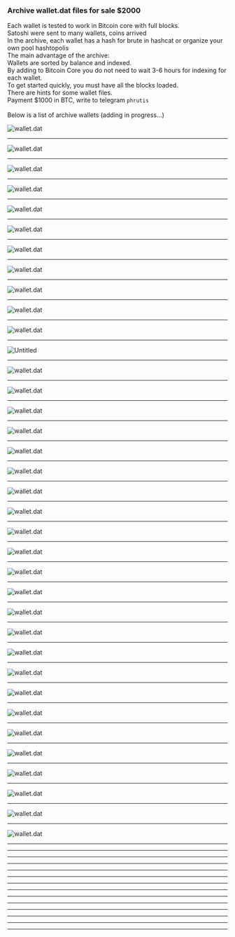 ### Archive wallet.dat files for sale $2000

Each wallet is tested to work in Bitcoin core with full blocks.<br>
Satoshi were sent to many wallets, coins arrived<br>
In the archive, each wallet has a hash for brute in hashcat or organize your own pool hashtopolis<br>
The main advantage of the archive:<br>
Wallets are sorted by balance and indexed.<br>
By adding to Bitcoin Core you do not need to wait 3-6 hours for indexing for each wallet.<br>
To get started quickly, you must have all the blocks loaded.<br>
There are hints for some wallet files.<br>
Payment $1000 in BTC, write to telegram ```phrutis``` <br><br>
Below is a list of archive wallets (adding in progress...)

![wallet.dat](https://github.com/phrutis/wallet.dat/assets/140947743/e3bbb96e-2043-47af-a9d6-c3a708b5dfe5)

<hr>

![wallet.dat](https://github.com/phrutis/wallet.dat/assets/140947743/6293c470-318d-4a2c-999d-7ef1fe38bbca)

<hr>

![wallet.dat](https://github.com/phrutis/wallet.dat/assets/140947743/f2063427-f78f-4b9b-a7a9-f65aa7f46c02)

<hr>

![wallet.dat](https://github.com/phrutis/wallet.dat/assets/140947743/06280b25-6392-44ff-92b5-2dc74387424c)

<hr>

![wallet.dat](https://github.com/phrutis/wallet.dat/assets/140947743/f76006c8-eedf-4fb7-8c2e-e2c8874fdb1c)

<hr>

![wallet.dat](https://github.com/phrutis/wallet.dat/assets/140947743/bc63e664-c9f8-4b9f-bb9d-46a486aea1de)

<hr>

![wallet.dat](https://github.com/phrutis/wallet.dat/assets/140947743/12a66cfb-4e6d-4e31-9a15-1bab5bbef5ae)

<hr>

![wallet.dat](https://github.com/phrutis/wallet.dat/assets/140947743/2092766e-079f-4536-8a74-1f8027c07de6)

<hr>

![wallet.dat](https://github.com/phrutis/wallet.dat/assets/140947743/d03ec094-f8cf-4c25-b4d3-c93fbb814474)

<hr>

![wallet.dat](https://github.com/phrutis/wallet.dat/assets/140947743/47e35f23-8cb3-4ff0-8010-0bdc931c0e29)

<hr>

![wallet.dat](https://github.com/phrutis/wallet.dat/assets/140947743/c7eaea5e-a094-48f1-ba61-efb8b12588e9)

<hr>

![Untitled](https://github.com/phrutis/wallet.dat/assets/140947743/108a7a0a-a0a2-483b-8e5f-c135a21d5b37)

<hr>

![wallet.dat](https://github.com/phrutis/wallet.dat/assets/140947743/5abfd969-13ba-4e5c-8369-83798a44e7d6)

<hr>

![wallet.dat](https://github.com/phrutis/wallet.dat/assets/140947743/2b51730d-c3ce-4971-8bf0-a9a702886635)

<hr>

![wallet.dat](https://github.com/phrutis/wallet.dat/assets/140947743/ad402508-98b7-411a-9795-aaab6b52ac32)

<hr>

![wallet.dat](https://github.com/phrutis/wallet.dat/assets/140947743/5a661848-c884-4016-b8c1-f20c3fb076ec)

<hr>

![wallet.dat](https://github.com/phrutis/wallet.dat/assets/140947743/866df474-cbad-4697-8304-e6f97631c4b5)

<hr>

![wallet.dat](https://github.com/phrutis/wallet.dat/assets/140947743/1e8a1e7c-bfe9-45f2-b825-824bf20f036b)

<hr>

![wallet.dat](https://github.com/phrutis/wallet.dat/assets/140947743/243c946a-7df7-4479-abfe-8efa462a454b)

<hr>

![wallet.dat](https://github.com/phrutis/wallet.dat/assets/140947743/ed36b7b4-e62e-4447-abd9-3a595977b54d)

<hr>

![wallet.dat](https://github.com/phrutis/wallet.dat/assets/140947743/0c29c925-8404-445d-8bfc-8c7dc90eac8c)

<hr>

![wallet.dat](https://github.com/phrutis/wallet.dat/assets/140947743/4804937c-22fa-440c-bb1b-4bfbb2382b06)

<hr>

![wallet.dat](https://github.com/phrutis/wallet.dat/assets/140947743/bf7fe232-b55f-4b01-9453-6a8688f0cb2e)

<hr>

![wallet.dat](https://github.com/phrutis/wallet.dat/assets/140947743/52b1e687-53b1-48c5-ad58-adf2ce38d9f8)

<hr>

![wallet.dat](https://github.com/phrutis/wallet.dat/assets/140947743/a1d35f23-5b44-4a0c-8015-15939ef00191)

<hr>

![wallet.dat](https://github.com/phrutis/wallet.dat/assets/140947743/10fa2699-9c02-4048-b8f6-9575422ad301)

<hr>

![wallet.dat](https://github.com/phrutis/wallet.dat/assets/140947743/e4244d1f-2f25-4352-b8a3-2a42728d6ff0)

<hr>

![wallet.dat](https://github.com/phrutis/wallet.dat/assets/140947743/1df24fd5-1823-473e-bfc7-0ce342f5b630)

<hr>

![wallet.dat](https://github.com/phrutis/wallet.dat/assets/140947743/b09ad246-4a77-4768-95f8-a1da82d214eb)

<hr>

![wallet.dat](https://github.com/phrutis/wallet.dat/assets/140947743/1396d932-f585-4835-8303-086d5b5e980e)

<hr>

![wallet.dat](https://github.com/phrutis/wallet.dat/assets/140947743/321870d9-3351-4e7c-8a3d-fc47229c2345)

<hr>

![wallet.dat](https://github.com/phrutis/wallet.dat/assets/140947743/bae74c88-8f90-4c1f-910d-54fd1c508cf6)

<hr>

![wallet.dat](https://github.com/phrutis/wallet.dat/assets/140947743/c00044c8-0a87-4bf4-8cd6-57f69857cf06)

<hr>

![wallet.dat](https://github.com/phrutis/wallet.dat/assets/140947743/6ac279cb-01ae-482c-8846-7589a60e04cf)

<hr>

![wallet.dat](https://github.com/phrutis/wallet.dat/assets/140947743/ab0f5096-4cab-499a-8c5e-210f849e63d4)

<hr>

![wallet.dat](https://github.com/phrutis/wallet.dat/assets/140947743/8f83ba01-5e0a-47f3-b79f-bc8d197b576a)


<hr>


<hr>


<hr>


<hr>


<hr>



<hr>



<hr>



<hr>



<hr>



<hr>



<hr>




<hr>



<hr>


<hr>











